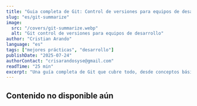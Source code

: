 ```yaml
---
title: "Guia completa de Git: Control de versiones para equipos de desarrollo"
slug: "es/git-summarize"
image:
  src: "/covers/git-summarize.webp"
  alt: "Git control de versiones para equipos de desarrollo"
author: "Cristian Arando"
language: "es"
tags: ["mejores prácticas", "desarrollo"]
publishDate: "2025-07-24"
authorContact: "crisarandosyse@gmail.com"
readTime: "25 min"
excerpt: "Una guía completa de Git que cubre todo, desde conceptos básicos hasta flujos de trabajo avanzados, estrategias de ramificación y mejores prácticas para equipos de desarrollo profesionales."
---
```

## Contenido no disponible aún